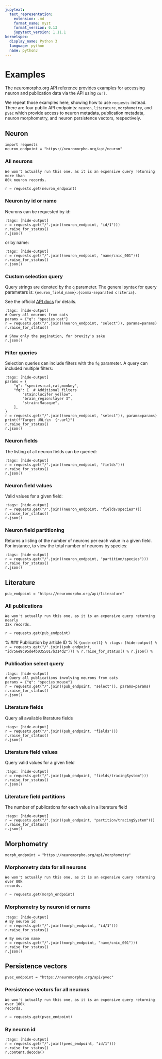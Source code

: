 ```yaml
---
jupytext:
  text_representation:
    extension: .md
    format_name: myst
    format_version: 0.13
    jupytext_version: 1.11.1
kernelspec:
  display_name: Python 3
  language: python
  name: python3
---
```


# Examples

The [neuromorpho.org API reference](https://neuromorpho.org/apiReference.html)
provides examples for accessing neuron and publication data via the API using
`curl`.

We repeat those examples here, showing how to use `requests` instead.
There are four public API endpoints: `neuron`, `literature`, `morphometry`, and
`pvec` which provide access to neuron metadata, publication metadata, neuron
morphometry, and neuron persistence vectors, respectively.

## Neuron

```{code-cell}
import requests
neuron_endpoint = "https://neuromorpho.org/api/neuron"
```

### All neurons

```{note}
We won't actually run this one, as it is an expensive query returning more than
80k neuron records.
```

```python
r = requests.get(neuron_endpoint)
```

### Neuron by id or name

Neurons can be requested by id:

```{code-cell}
:tags: [hide-output]
r = requests.get("/".join((neuron_endpoint, "id/1")))
r.raise_for_status()
r.json()
```

or by name:

```{code-cell}
:tags: [hide-output]
r = requests.get("/".join((neuron_endpoint, "name/cnic_001")))
r.raise_for_status()
r.json()
```

### Custom selection query

Query strings are denoted by the `q` parameter. The general syntax for query
parameters is: `{neuron_field_name}:{comma-separated criteria}`.

See the official [API docs](https://neuromorpho.org/apiReference.html#neuron-query)
for details.

```{code-cell}
:tags: [hide-output]
# Query all neurons from cats
params = {"q": "species:cat"}
r = requests.get("/".join((neuron_endpoint, "select")), params=params)
r.raise_for_status()

# Show only the pagination, for brevity's sake
r.json()
```

### Filter queries

Selection queries can include filters with the `fq` parameter.
A query can included multiple filters:

```{code-cell}
:tags: [hide-output]
params = {
    "q": "species:cat,rat,monkey",
    "fq": [  # Additional filters
        "stain:lucifer yellow",
        "brain_region:layer 3",
        "strain:Macaque",
    ],
}
r = requests.get("/".join((neuron_endpoint, "select")), params=params)
print(f"Target URL:\n  {r.url}")
r.raise_for_status()
r.json()
```

### Neuron fields

The listing of all neuron fields can be queried:

```{code-cell}
:tags: [hide-output]
r = requests.get("/".join((neuron_endpoint, "fields")))
r.raise_for_status()
r.json()
```

### Neuron field values

Valid values for a given field:

```{code-cell}
:tags: [hide-output]
r = requests.get("/".join((neuron_endpoint, "fields/species")))
r.raise_for_status()
r.json()
```

### Neuron field partitioning

Returns a listing of the number of neurons per each value in a given field.
For instance, to view the total number of neurons by species:

```{code-cell}
:tags: [hide-output]
r = requests.get("/".join((neuron_endpoint, "partition/species")))
r.raise_for_status()
r.json()
```

## Literature

```{code-cell}
pub_endpoint = "https://neuromorpho.org/api/literature"
```

### All publications

```{note}
We won't actually run this one, as it is an expensive query returning nearly
32k records.
```

```python
r = requests.get(pub_endpoint)
```

% ### Publication by article ID
% 
% ```{code-cell}
% :tags: [hide-output]
% r = requests.get("/".join((pub_endpoint, "id/56e9c95de4b0355017b314d2")))
% r.raise_for_status()
% r.json()
% ```

### Publication select query

```{code-cell}
:tags: [hide-output]
# Query all publications involving neurons from cats
params = {"q": "species:mouse"}
r = requests.get("/".join((pub_endpoint, "select")), params=params)
r.raise_for_status()
r.json()
```

### Literature fields

Query all available literature fields

```{code-cell}
:tags: [hide-output]
r = requests.get("/".join((pub_endpoint, "fields")))
r.raise_for_status()
r.json()
```

### Literature field values

Query valid values for a given field

```{code-cell}
:tags: [hide-output]
r = requests.get("/".join((pub_endpoint, "fields/tracingSystem")))
r.raise_for_status()
r.json()
```

### Literature field partitions

The number of publications for each value in a literature field

```{code-cell}
:tags: [hide-output]
r = requests.get("/".join((pub_endpoint, "partition/tracingSystem")))
r.raise_for_status()
r.json()
```

## Morphometry

```{code-cell}
morph_endpoint = "https://neuromorpho.org/api/morphometry"
```

### Morphometry data for all neurons

```{note}
We won't actually run this one, as it is an expensive query returning over 80k
records.
```

```python
r = requests.get(morph_endpoint)
```

### Morphometry by neuron id or name

```{code-cell}
:tags: [hide-output]
# By neuron id
r = requests.get("/".join((morph_endpoint, "id/1")))
r.raise_for_status()

# By neuron name
r = requests.get("/".join((morph_endpoint, "name/cnic_001")))
r.raise_for_status()
r.json()
```

## Persistence vectors

```{code-cell}
pvec_endpoint = "https://neuromorpho.org/api/pvec"
```

### Persistence vectors for all neurons

```{note}
We won't actually run this one, as it is an expensive query returning over 100k
records.
```

```python
r = requests.get(pvec_endpoint)
```

### By neuron id

```{code-cell}
:tags: [hide-output]
r = requests.get("/".join((pvec_endpoint, "id/1")))
r.raise_for_status()
r.content.decode()
```
